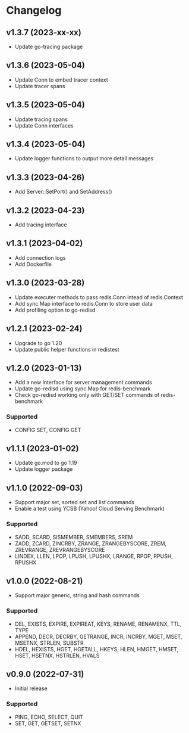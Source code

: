 # Changelog

## v1.3.7 (2023-xx-xx)
- Update go-tracing package

## v1.3.6 (2023-05-04)
- Update Conn to embed tracer context
- Update tracer spans

## v1.3.5 (2023-05-04)
- Update tracing spans
- Update Conn interfaces

## v1.3.4 (2023-05-04)
- Update logger functions to output more detail messages

## v1.3.3 (2023-04-26)
- Add Server::SetPort() and SetAddress()

## v1.3.2 (2023-04-23)
- Add tracing interface

## v1.3.1 (2023-04-02)
- Add connection logs
- Add Dockerfile

## v1.3.0 (2023-03-28)
- Update executer methods to pass redis.Conn intead of redis.Context
- Add sync.Map interface to redis.Conn to store user data
- Add profiling option to go-redisd

## v1.2.1 (2023-02-24)
- Upgrade to go 1.20
- Update public helper functions in redistest 

## v1.2.0 (2023-01-13)
- Add a new interface for server management commands
- Update go-redisd using sync.Map for redis-benchmark
- Check go-redisd working only with GET/SET commands of redis-benchmark
###  Supported
- CONFIG SET, CONFIG GET

## v1.1.1 (2023-01-02)
- Update go.mod to go 1.19
- Update logger package

## v1.1.0 (2022-09-03)
- Support major set, sorted set and list commands
- Enable a test using YCSB (Yahoo! Cloud Serving Benchmark)
###  Supported
- SADD, SCARD, SISMEMBER, SMEMBERS, SREM
- ZADD, ZCARD, ZINCRBY, ZRANGE, ZRANGEBYSCORE, ZREM, ZREVRANGE, ZREVRANGEBYSCORE
- LINDEX, LLEN, LPOP, LPUSH, LPUSHX, LRANGE, RPOP, RPUSH, RPUSHX

## v1.0.0 (2022-08-21)
- Support major generic, string and hash commands
###  Supported
- DEL, EXISTS, EXPIRE, EXPIREAT, KEYS, RENAME, RENAMENX, TTL, TYPE
- APPEND, DECR, DECRBY, GETRANGE, INCR, INCRBY, MGET, MSET, MSETNX, STRLEN, SUBSTR
- HDEL, HEXISTS, HGET, HGETALL, HKEYS, HLEN, HMGET, HMSET, HSET, HSETNX, HSTRLEN, HVALS

## v0.9.0 (2022-07-31)
- Initial release  
###  Supported
- PING, ECHO, SELECT, QUIT
- SET, GET, GETSET, SETNX
